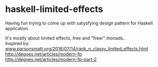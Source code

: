 # haskell-limited-effects
Having fun trying to come up with satysfying design pattern for Haskell application.

It's mostly about limited effects, free and "freer" monads..  
Inspired by:  
www.parsonsmatt.org/2016/07/14/rank_n_classy_limited_effects.html  
http://degoes.net/articles/modern-fp  
http://degoes.net/articles/modern-fp-part-2
